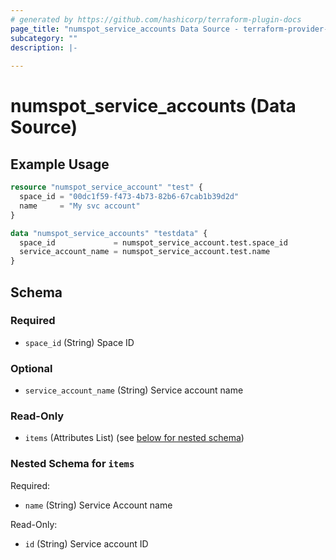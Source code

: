 ```yaml
---
# generated by https://github.com/hashicorp/terraform-plugin-docs
page_title: "numspot_service_accounts Data Source - terraform-provider-numspot"
subcategory: ""
description: |-
  
---
```


# numspot_service_accounts (Data Source)



## Example Usage

```terraform
resource "numspot_service_account" "test" {
  space_id = "00dc1f59-f473-4b73-82b6-67cab1b39d2d"
  name     = "My svc account"
}

data "numspot_service_accounts" "testdata" {
  space_id             = numspot_service_account.test.space_id
  service_account_name = numspot_service_account.test.name
}
```

<!-- schema generated by tfplugindocs -->
## Schema

### Required

- `space_id` (String) Space ID

### Optional

- `service_account_name` (String) Service account name

### Read-Only

- `items` (Attributes List) (see [below for nested schema](#nestedatt--items))

<a id="nestedatt--items"></a>
### Nested Schema for `items`

Required:

- `name` (String) Service Account name

Read-Only:

- `id` (String) Service account ID
